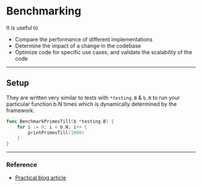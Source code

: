 # Benchmarking

It is useful to

- Compare the performance of different implementations
- Determine the impact of a change in the codebase
- Optimize code for specific use cases, and validate the scalability of the code

---

## Setup

They are written very similar to tests with `*testing.B` & `b.N` to run your particular function b.N times which is dynamically determined by the framework.

```Go
func BenchmarkPrimesTill(b *testing.B) {
    for i := 0; i < b.N; i++ {
        printPrimesTill(1000)
    }
}
```

---

### Reference

- [Practical blog article](https://blog.logrocket.com/benchmarking-golang-improve-function-performance/)